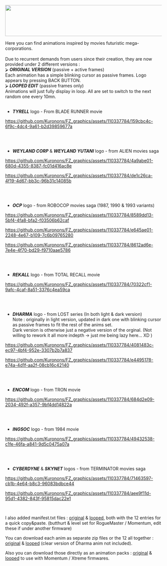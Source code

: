 <p align="center">
<img width="1000" height="100" src="https://github.com/Kuronons/FZ_graphics/assets/110337784/0b27979c-e325-4946-a4bc-ff11a0ed08ac">
</p>

Here you can find animations inspired by movies futuristic mega-corporations.<BR><BR>
Due to recurrent demands from users since their creation, they are now provided under 2 different versions :<BR>
 ⮚ ***ORIGINAL VERSION*** (passive + active frames)<BR>
  Each animation has a simple blinking cursor as passive frames. Logo appears by pressing BACK BUTTON.<BR>
 ⮚ ***LOOPED EDIT*** (passive frames only)<BR>
  Animations will just fully display in loop. All are set to switch to the next random one every 10mn.<BR><BR>

- ___TYRELL___ logo - From BLADE RUNNER movie

https://github.com/Kuronons/FZ_graphics/assets/110337784/159cbc4c-6f9c-4dc4-9a61-b2d39859677a

<BR><BR>

- ___WEYLAND CORP___ & ___WEYLAND YUTANI___ logo - from ALIEN movies saga
    
https://github.com/Kuronons/FZ_graphics/assets/110337784/4a9abe01-680d-4355-8387-fc01d416ac8e

https://github.com/Kuronons/FZ_graphics/assets/110337784/de1c26ca-4f19-4d67-bb3c-96b31c14085b
  
<BR><BR>
    
- ___OCP___ logo - from ROBOCOP movies saga (1987, 1990 & 1993 variants)

https://github.com/Kuronons/FZ_graphics/assets/110337784/8589dd13-5bf4-4fa8-bfa2-f03506b62caf

https://github.com/Kuronons/FZ_graphics/assets/110337784/e645ae01-2248-4e67-b109-7c6b09765280

https://github.com/Kuronons/FZ_graphics/assets/110337784/8612ad6e-7e4e-4f70-bd29-f9710aae5786
 
<BR><BR>
    
- ___REKALL___ logo - from TOTAL RECALL movie
    
https://github.com/Kuronons/FZ_graphics/assets/110337784/70322cf1-9afc-4caf-8a51-3376c4ea59ca

<BR><BR>

- ___DHARMA___ logo - from LOST series (In both light & dark version)<BR>
Note : originally in light version, updated in dark one with blinking cursor as passive frames to fit the rest of the anims set.<BR>
Dark version is otherwise just a negative version of the orginal. (Not willing to rework it all more indepth -> just me being lazy here... XD )

https://github.com/Kuronons/FZ_graphics/assets/110337784/4081483c-ec97-4bf4-952e-3307b2b7a837

https://github.com/Kuronons/FZ_graphics/assets/110337784/e4495178-e74a-4d1f-aa2f-08cb16c42140
   
<BR><BR>

- ___ENCOM___ logo - from TRON movie

https://github.com/Kuronons/FZ_graphics/assets/110337784/684d2e09-2034-492f-a357-9bf4dd14822a

<BR><BR>

- ___INGSOC___ logo - from 1984 movie

https://github.com/Kuronons/FZ_graphics/assets/110337784/49432538-c1fe-46fa-a841-9d5c0475a07a

<BR><BR>
    
- ___CYBERDYNE___ & ___SKYNET___ logos - from TERMINATOR movies saga
 
https://github.com/Kuronons/FZ_graphics/assets/110337784/71463597-cb1b-4e64-b8c3-96083bdbce44

https://github.com/Kuronons/FZ_graphics/assets/110337784/aee9f11d-95d1-4382-843f-95815dac22e1

<BR>

I also added manifest.txt files : [original](https://github.com/Kuronons/FZ_graphics/blob/main/Animations/SF_Corporations_Logos/Animation_ZIP_files_%5BSF_Corporations_Logos%5D/manifest.txt) & [looped](https://github.com/Kuronons/FZ_graphics/blob/main/Animations/SF_Corporations_Logos/Animation_ZIP_files_%5BSF_Corporations_Logos_Looped%5D/manifest.txt), both with the 12 entries for a quick copy&paste. (butthurt & level set for RogueMaster / Momentum, edit these if under another firmware)

You can download each anim as separate zip files or the 12 all together : [original](https://github.com/Kuronons/FZ_graphics/blob/main/Animations/SF_Corporations_Logos/Kuronons_SFlogo_Collection%20(12%20animations).zip) & [looped](https://github.com/Kuronons/FZ_graphics/blob/main/Animations/SF_Corporations_Logos/Kuronons_SFlogoLoop_Collection%20(12%20animations%20-%20passive%20frames%20only).zip) (clear version of Dharma anim not included).

Also you can download those directly as an animation packs : [original](https://github.com/Kuronons/FZ_graphics/blob/main/Animations/SF_Corporations_Logos/Kuronons%20-%20Sci-Fi%20Corps.zip) & [looped](https://github.com/Kuronons/FZ_graphics/blob/main/Animations/SF_Corporations_Logos/Kuronons%20-%20Sci-Fi%20Corps%20Looped.zip) to use with Momentum / Xtreme firmwares.
